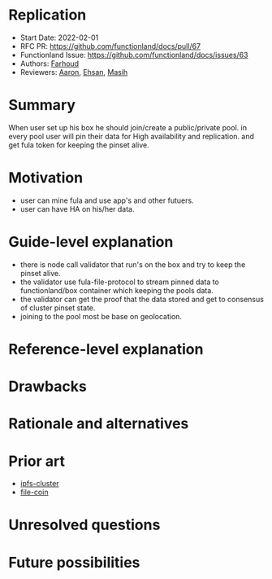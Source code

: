# Replication

- Start Date: 2022-02-01
- RFC PR: https://github.com/functionland/docs/pull/67
- Functionland Issue: https://github.com/functionland/docs/issues/63
- Authors: [Farhoud](https://github.com/farhoud)
- Reviewers: [Aaron](https://github.com/gitaaron), [Ehsan](https://github.com/ehsan6sha), [Masih](https://github.com/orgs/functionland/people/masih)

# Summary
[summary]: #summary

When user set up his box he should join/create a public/private pool. 
in every pool user will pin their data for High availability and replication. and get fula token for keeping the pinset alive. 

# Motivation
[motivation]: #motivation

- user can mine fula and use app's and other futuers.
- user can have HA on his/her data.

# Guide-level explanation
[guide-level-explanation]: #guide-level-explanation
- there is node call validator that run's on the box and try to keep the pinset alive.
- the validator use fula-file-protocol to stream pinned data to functionland/box container which keeping the pools data.
- the validator can get the proof that the data stored and get to consensus of cluster pinset state.
- joining to the pool most be base on geolocation.
# Reference-level explanation
[reference-level-explanation]: #reference-level-explanation



# Drawbacks
[drawbacks]: #drawbacks


# Rationale and alternatives
[rationale-and-alternatives]: #rationale-and-alternatives


# Prior art
[prior-art]: #prior-art
- [ipfs-cluster](https://cluster.ipfs.io/documentation/deployment/architecture/)
- [file-coin](https://spec.filecoin.io/)

# Unresolved questions
[unresolved-questions]: #unresolved-questions



# Future possibilities
[future-possibilities]: #future-possibilities

